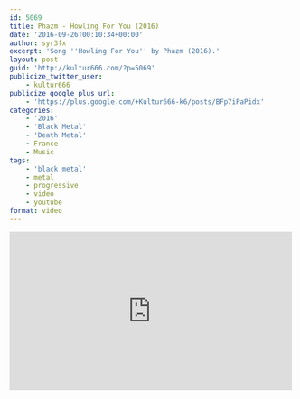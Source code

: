 ```yaml
---
id: 5069
title: Phazm - Howling For You (2016)
date: '2016-09-26T00:10:34+00:00'
author: syr3fx
excerpt: 'Song ''Howling For You'' by Phazm (2016).'
layout: post
guid: 'http://kultur666.com/?p=5069'
publicize_twitter_user:
    - kultur666
publicize_google_plus_url:
    - 'https://plus.google.com/+Kultur666-k6/posts/BFp7iPaPidx'
categories:
    - '2016'
    - 'Black Metal'
    - 'Death Metal'
    - France
    - Music
tags:
    - 'black metal'
    - metal
    - progressive
    - video
    - youtube
format: video
---
```


<iframe allow="accelerometer; autoplay; clipboard-write; encrypted-media; gyroscope; picture-in-picture; web-share" allowfullscreen="" frameborder="0" height="281" loading="lazy" src="https://www.youtube.com/embed/g-UgVowTXmQ?feature=oembed" title="PHAZM - Howling for You  (OFFICIAL VIDEO)" width="500"></iframe>